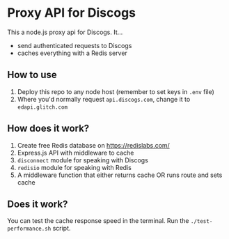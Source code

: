 # Proxy API for Discogs

This a node.js proxy api for Discogs. It…

- send authenticated requests to Discogs
- caches everything with a Redis server

## How to use

1. Deploy this repo to any node host (remember to set keys in `.env` file)
2. Where you'd normally request `api.discogs.com`, change it to `edapi.glitch.com`

## How does it work?

1. Create free Redis database on https://redislabs.com/
2. Express.js API with middleware to cache
3. `disconnect` module for speaking with Discogs
4. `redisio` module for speaking with Redis
5. A middleware function that either returns cache OR runs route and sets cache

## Does it work?

You can test the cache response speed in the terminal.
Run the `./test-performance.sh` script.
